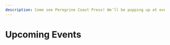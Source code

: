 ```yaml
---
description: Come see Peregrine Coast Press! We'll be popping up at events in the UK.
---
```


# Upcoming Events

##

